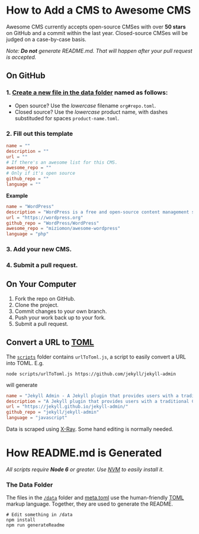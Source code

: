 # How to Add a CMS to Awesome CMS

Awesome CMS currently accepts open-source CMSes with over **50 stars** on GitHub
and a commit within the last year. Closed-source CMSes will be judged on a
case-by-case basis.

_Note: **Do not** generate README.md. That will happen after your pull request
is accepted._

## On GitHub

### 1. [Create a new file in the data folder]() named as follows:

- Open source? Use the _lowercase_ filename `org#repo.toml`.
- Closed source? Use the _lowercase_ product name, with dashes substituded for spaces `product-name.toml`.

### 2. Fill out this template

```toml
name = ""
description = ""
url = ""
# If there's an awesome list for this CMS.
awesome_repo = ""
# Only if it's open source
github_repo = ""
language = ""
```

**Example**

```toml
name = "WordPress"
description = "WordPress is a free and open-source content management system (CMS) based on PHP and MySQL."
url = "https://wordpress.org"
github_repo = "WordPress/WordPress"
awesome_repo = "miziomon/awesome-wordpress"
language = "php"
```

### 3. Add your new CMS.
### 4. Submit a pull request.

## On Your Computer

1. Fork the repo on GitHub.
1. Clone the project.
1. Commit changes to your own branch.
1. Push your work back up to your fork.
1. Submit a pull request.

## Convert a URL to [TOML][]

The [`scripts`](/scripts) folder contains `urlToToml.js`, a script
to easily convert a URL into TOML. E.g.

```
node scripts/urlToToml.js https://github.com/jekyll/jekyll-admin
```

will generate

```toml
name = "Jekyll Admin - A Jekyll plugin that provides users with a traditional CMS-style graphical interface to author content and administer Jekyll sites."
description = "A Jekyll plugin that provides users with a traditional CMS-style graphical interface to author content and administer Jekyll sites."
url = "https://jekyll.github.io/jekyll-admin/"
github_repo = "jekyll/jekyll-admin"
language = "javascript"
```

Data is scraped using [X-Ray](https://github.com/lapwinglabs/x-ray). Some hand
editing is normally needed.

# How README.md is Generated

_All scripts require **Node 6** or greater. Use [NVM][] to easily install it._

### The Data Folder

The files in the [`/data`](/data) folder and [meta.toml](/meta.toml) use the
human-friendly [TOML][] markup language. Together, they are used to generate the
README.

```
# Edit something in /data
npm install
npm run generateReadme
```

[NVM]: https://github.com/creationix/nvm
[TOML]: (https://github.com/toml-lang/toml)
[Create a new file]: https://github.com/postlight/awesome-cms/new/master/scripts
